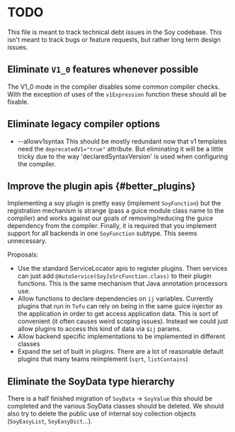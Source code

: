 # TODO

This file is meant to track technical debt issues in the Soy codebase. This
isn't meant to track bugs or feature requests, but rather long term design
issues.

## Eliminate `V1_0` features whenever possible

The V1_0 mode in the compiler disables some common compiler checks. With the
exception of uses of the `v1Expression` function these should all be fixable.

## Eliminate legacy compiler options

*   --allowv1syntax This should be mostly redundant now that v1 templates need
    the `deprecatedV1="true"` attribute. But eliminating it will be a little
    tricky due to the way 'declaredSyntaxVersion' is used when configuring the
    compiler.

## Improve the plugin apis {#better_plugins}

Implementing a soy plugin is pretty easy (implement `SoyFunction`) but the
registration mechanism is strange (pass a guice module class name to the
compiler) and works against our goals of removing/reducing the guice dependency
from the compiler. Finally, it is required that you implement support for all
backends in one `SoyFunction` subtype. This seems unnecessary.

Proposals:

*   Use the standard ServiceLocator apis to register plugins. Then services can
    just add `@AutoService(SoyJsSrcFunction.class)` to their plugin functions.
    This is the same mechanism that Java annotation processors use.
*   Allow functions to declare dependencies on `ij` variables. Currently plugins
    that run in `Tofu` can rely on being in the same guice injector as the
    application in order to get access application data. This is sort of
    convenient (it often causes weird scoping issues). Instead we could just
    allow plugins to access this kind of data via `$ij` params.
*   Allow backend specific implementations to be implemented in different
    classes
*   Expand the set of built in plugins. There are a lot of reasonable default
    plugins that many teams reimplement (`sqrt`, `listContains`)

## Eliminate the SoyData type hierarchy

There is a half finished migration of `SoyData` -> `SoyValue` this should be
completed and the various SoyData classes should be deleted. We should also try
to delete the public use of internal soy collection objects (`SoyEasyList`,
`SoyEasyDict`...).
